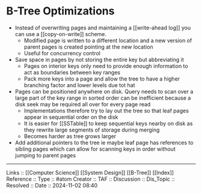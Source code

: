 # B-Tree Optimizations

- Instead of overwriting pages and maintaining a [[write-ahead log]] you can use a [[copy-on-write]] scheme.
	- Modified page is written to a different location and a new version of parent pages is created pointing at the new location
	- Useful for concurrency control
- Save space in pages by not storing the entire key but abbreviating it
	- Pages on interior keys only need to provide enough information to act as boundaries between key ranges
	- Pack more keys into a page and allow the tree to have a higher branching factor and lower levels due tot hat
- Pages can be positioned anywhere on disk. Query needs to scan over a large part of the key range in sorted order can be inefficient because a disk seek may be required all over for every page read
	- Implementations therefore try to lay out the tree so that leaf pages appear in sequential order on the disk
	- It is easier for [[SSTable]] to keep sequential keys nearby on disk as they rewrite large segments of storage during merging
	- Becomes harder as tree grows larger
- Add additional pointers to the tree ie maybe leaf page has references to sibling pages which can allow for scanning keys in order without jumping to parent pages

---
Links :: [[Computer Science]]  [[System Design]] [[B-Tree]] [[Index]]
Reference ::
Type :: #atom
Creator ::
TAF ::
Discussion ::
Dis_Topic :: 
Resolved ::
Date :: 2024-11-02 08:40
